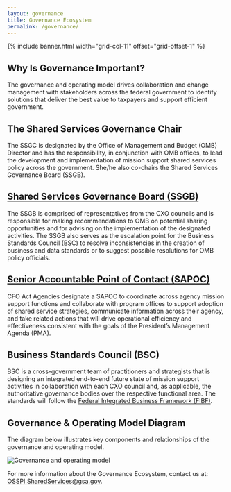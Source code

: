 ```yaml
---
layout: governance
title: Governance Ecosystem
permalink: /governance/
---
```


<style>
  html {
    scroll-behavior: smooth;
  }
</style>

{% include banner.html width="grid-col-11" offset="grid-offset-1" %}

<section class="pm" id="overview">
  <div class="grid-container">
    <div class="grid-row grid-gap">
      <div class="tablet:grid-col-10 tablet:grid-offset-1 padding-top-4">
        <h2 class="pm-heading margin-bottom-0">Why Is Governance Important?</h2>
        <p>
          The governance and operating model drives collaboration and change management with
          stakeholders across the federal government to identify solutions that deliver the
          best value to taxpayers and support efficient government.
        </p>
      </div>
    </div>
  </div>
</section>

<section class="pm">
  <div class="grid-container">
    <div class="grid-row grid-gap">
      <div class="tablet:grid-col-10 tablet:grid-offset-1 padding-top-3 padding-bottom-3">
        <h2 class="pm-heading margin-bottom-0">The Shared Services Governance Chair</h2>
        <p>
          The SSGC is designated by the Office of Management and Budget (OMB) Director and has the
          responsibility, in conjunction with OMB offices, to lead the development and
          implementation of mission support shared services policy across the government.
          She/he also co-chairs the Shared Services Governance Board (SSGB).
        </p>
        <h2 class="pm-heading margin-top-5 margin-bottom-0">
          <a href="{{ site.baseurl }}/ssgb">Shared Services Governance Board (SSGB)</a>
        </h2>
        <p>
          The SSGB is comprised of representatives from the CXO councils and is responsible for making
          recommendations to OMB on potential sharing opportunities and for advising on the
          implementation of the designated activities. The SSGB also serves as the escalation point
          for the Business Standards Council (BSC) to resolve inconsistencies in the creation of 
          business and data standards or to suggest possible resolutions for OMB policy officials.
        </p>
        <h2 class="pm-heading margin-top-5 margin-bottom-0">
          <a href="{{ site.baseurl }}/sapoc">Senior Accountable Point of Contact (SAPOC)</a>
        </h2>
        <p>
          CFO Act Agencies designate a SAPOC to coordinate across agency mission support functions
          and collaborate with program offices to support adoption of shared service strategies,
          communicate information across their agency, and take related actions that will drive
          operational efficiency and effectiveness consistent with the goals of the President’s
          Management Agenda (PMA).
        </p>
        <h2 class="pm-heading margin-top-5 margin-bottom-0">Business Standards Council (BSC)</h2>
        <p>
          BSC is a cross-government team of practitioners and strategists that is designing an
          integrated end-to-end future state of mission support activities in collaboration
          with each CXO council and, as applicable, the authoritative governance bodies over
          the respective functional area. The standards will follow the
          <a href="{{ site.baseurl }}/fibf">Federal Integrated Business Framework (FIBF)</a>.
        </p>
      </div>
    </div>
  </div>
</section>

<section class="pm" id="governance-diagram">
  <div class="grid-container">
    <div class="grid-row grid-gap">
      <div class="tablet:grid-col-10 tablet:grid-offset-1 padding-top-3 padding-bottom-3">
        <h2 class="pm-heading margin-bottom-0">Governance &amp; Operating Model Diagram</h2>
        <p>
          The diagram below illustrates key components and relationships of the governance
          and operating model.
        </p>
        <div class="text-center margin-top-2 margin-bottom-4">
          <img
            src="{{ site.baseurl }}/assets/images/governance/governance-diagram-1.webp"
            alt="Governance and operating model"
            class="width-full maxw-600"
          />
        </div>
      </div>
    </div>
  </div>
</section>

<section class="pm margin-top-4 margin-bottom-4">
  <div class="grid-container">
    <div class="grid-row grid-gap">
      <div class="tablet:grid-col-10 tablet:grid-offset-1">
        <p>
          For more information about the Governance Ecosystem, contact us at:
          <a href="mailto:OSSPI.SharedServices@gsa.gov">OSSPI.SharedServices@gsa.gov</a>.
        </p>
      </div>
    </div>
  </div>
</section>
